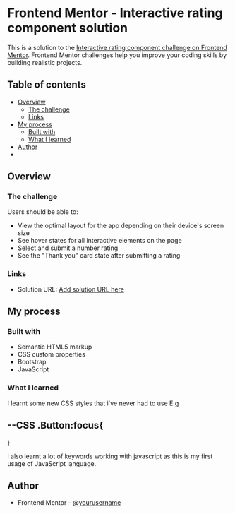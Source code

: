 # Frontend Mentor - Interactive rating component solution

This is a solution to the [Interactive rating component challenge on Frontend Mentor](https://www.frontendmentor.io/challenges/interactive-rating-component-koxpeBUmI). Frontend Mentor challenges help you improve your coding skills by building realistic projects.

## Table of contents

- [Overview](#overview)
  - [The challenge](#the-challenge)
  - [Links](#links)
- [My process](#my-process)
  - [Built with](#built-with)
  - [What I learned](#what-i-learned)
- [Author](#author)
-

## Overview

### The challenge

Users should be able to:

- View the optimal layout for the app depending on their device's screen size
- See hover states for all interactive elements on the page
- Select and submit a number rating
- See the "Thank you" card state after submitting a rating

### Links

- Solution URL: [Add solution URL here](https://github.com/Akandeayo/Interactive-Rating-Component)

## My process

### Built with

- Semantic HTML5 markup
- CSS custom properties
- Bootstrap
- JavaScript

### What I learned

I learnt some new CSS styles that i've never had to use E.g

--CSS
.Button:focus{
--
}

i also learnt a lot of keywords working with javascript as this is my first usage of JavaScript language.

## Author

- Frontend Mentor - [@yourusername](https://www.frontendmentor.io/profile/Akandeayo)
